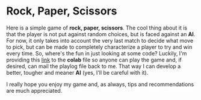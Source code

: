 # Rock, Paper, Scissors

Here is a simple game of **rock, paper, scissors**. The cool thing about it is that the player is not put against random choices, but is faced against an **AI**. For now, it only takes into account the very last match to decide what move to pick, but can be made to completely characterize a player to try and win every time.
So, where's the fun in just looking at some code? Luckily, I'm providing this [link](https://colab.research.google.com/drive/1nGsyHH4cwaOUN0qnTh44yCracrIyrxED?usp=sharing) to the **colab** file so anyone can play the game and, if desired, can mail the playlog file back to me. That way I can develop a better, tougher and meaner **AI** (yes, I'll be careful with it).

I really hope you enjoy my game and, as always, tips and recommendations are much appreciated. 
